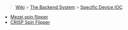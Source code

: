 > [Wiki](Home) > [The Backend System](The-Backend-System) > [Specific Device IOC](Specific-Device-IOC)

* [Mezei spin flipper](Mezei-Spin-Flipper)
* [CRISP Spin Flipper](CRISP-Spin-Flipper)